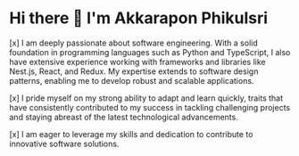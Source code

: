 
# Hi there 👋 I'm Akkarapon Phikulsri

[x] I am deeply passionate about software engineering. With a solid foundation in programming languages such as Python and TypeScript, I also have extensive experience working with frameworks and libraries like Nest.js, React, and Redux. My expertise extends to software design patterns, enabling me to develop robust and scalable applications.

[x] I pride myself on my strong ability to adapt and learn quickly, traits that have consistently contributed to my success in tackling challenging projects and staying abreast of the latest technological advancements. 

[x] I am eager to leverage my skills and dedication to contribute to innovative software solutions.
